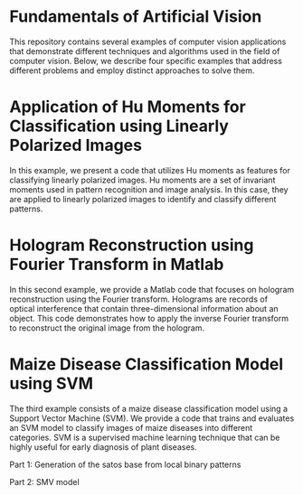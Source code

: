 # Fundamentals of Artificial Vision

This repository contains several examples of computer vision applications that demonstrate different techniques and algorithms used in the field of computer vision. Below, we describe four specific examples that address different problems and employ distinct approaches to solve them.

# Application of Hu Moments for Classification using Linearly Polarized Images

In this example, we present a code that utilizes Hu moments as features for classifying linearly polarized images. Hu moments are a set of invariant moments used in pattern recognition and image analysis. In this case, they are applied to linearly polarized images to identify and classify different patterns.


# Hologram Reconstruction using Fourier Transform in Matlab

In this second example, we provide a Matlab code that focuses on hologram reconstruction using the Fourier transform. Holograms are records of optical interference that contain three-dimensional information about an object. This code demonstrates how to apply the inverse Fourier transform to reconstruct the original image from the hologram.


# Maize Disease Classification Model using SVM

The third example consists of a maize disease classification model using a Support Vector Machine (SVM). We provide a code that trains and evaluates an SVM model to classify images of maize diseases into different categories. SVM is a supervised machine learning technique that can be highly useful for early diagnosis of plant diseases.

Part 1: Generation of the satos base from local binary patterns 


Part 2: SMV model 
